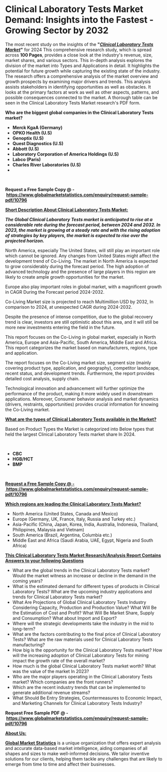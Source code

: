 <h1>Clinical Laboratory Tests Market Demand: Insights into the Fastest - Growing Sector by 2032</h1>
<p>The most recent study on the insights of the <strong>"</strong><a href="https://www.globalmarketstatistics.com/market-reports/clinical-laboratory-tests-market-10796"><strong><em>Clinical Laboratory Tests Market</em></strong></a><strong>"</strong>&nbsp;for 2024 This comprehensive research study, which is spread across <strong>100 Pages</strong>, provides a close look at the industry's revenue, size, market shares, and various sectors. This in-depth analysis explores the division of the market into Types and Applications in detail. It highlights the potential for future growth while capturing the existing state of the industry. The research offers a comprehensive analysis of the market overview and growth prospects by examining major drivers and trends. This analysis assists stakeholders in identifying opportunities as well as obstacles. It looks at the primary factors at work as well as other aspects, patterns, and possible consequences connected to the market. A thorough table can be seen in the Clinical Laboratory Tests Market research's PDF form.</p>
<p><strong>Who are the biggest global companies in the Clinical Laboratory Tests market?<br /></strong></p>
<ul>
<li><strong>Merck KgaA (Germany)</strong></li>
<li><strong>OPKO Health (U.S)</strong></li>
<li><strong>Genoptix (U.S)</strong></li>
<li><strong>Quest Diagnostics (U.S)</strong></li>
<li><strong>Abbott (U.S)</strong></li>
<li><strong>Laboratory Corporation of America Holdings (U.S)</strong></li>
<li><strong>Labco (Paris)</strong></li>
<li><strong>Charles River Laboratories (U.S)</strong></li>
<li></li>
</ul>
<p>&nbsp;</p>
<p><strong>Request a Free Sample Copy @ -&nbsp;</strong><a href="https://www.globalmarketstatistics.com/enquiry/request-sample-pdf/10796"><strong>https://www.globalmarketstatistics.com/enquiry/request-sample-pdf/10796</strong></a></p>
<p><strong><u>Short Description About Clinical Laboratory Tests Market:</u></strong></p>
<p><strong><em>The Global Clinical Laboratory Tests market is anticipated to rise at a considerable rate during the forecast period, between 2024 and 2032. In 2023, the market is growing at a steady rate and with the rising adoption of strategies by key players, the market is expected to rise over the projected horizon.</em></strong></p>
<p>North America, especially The United States, will still play an important role which cannot be ignored. Any changes from United States might affect the development trend of Co-Living. The market in North America is expected to grow considerably during the forecast period. The high adoption of advanced technology and the presence of large players in this region are likely to create ample growth opportunities for the market.</p>
<p>Europe also play important roles in global market, with a magnificent growth in CAGR During the Forecast period 2024-2032.</p>
<p>Co-Living Market size is projected to reach Multimillion USD by 2032, In comparison to 2024, at unexpected CAGR during 2024-2032.</p>
<p>Despite the presence of intense competition, due to the global recovery trend is clear, investors are still optimistic about this area, and it will still be more new investments entering the field in the future.</p>
<p>This report focuses on the Co-Living in global market, especially in North America, Europe and Asia-Pacific, South America, Middle East and Africa. This report categorizes the market based on manufacturers, regions, type and application.</p>
<p>The report focuses on the Co-Living market size, segment size (mainly covering product type, application, and geography), competitor landscape, recent status, and development trends. Furthermore, the report provides detailed cost analysis, supply chain.</p>
<p>Technological innovation and advancement will further optimize the performance of the product, making it more widely used in downstream applications. Moreover, Consumer behavior analysis and market dynamics (drivers, restraints, opportunities) provides crucial information for knowing the Co-Living market.</p>
<p><strong><u>What are the types of Clinical Laboratory Tests available in the Market?</u></strong></p>
<p>Based on Product Types the Market is categorized into Below types that held the largest Clinical Laboratory Tests market share In 2024.</p>
<p>&nbsp;</p>
<ul>
<li><strong>CBC</strong></li>
<li><strong>HGB/HCT</strong></li>
<li><strong>BMP</strong></li>
</ul>
<p>&nbsp;</p>
<p><strong><u>Request a Free Sample Copy @ -&nbsp;</u></strong><a href="https://www.globalmarketstatistics.com/enquiry/request-sample-pdf/10796"><strong>https://www.globalmarketstatistics.com/enquiry/request-sample-pdf/10796</strong></a></p>
<p><strong><u>Which regions are leading the Clinical Laboratory Tests Market?</u></strong></p>
<ul>
<li>North America (United States, Canada and Mexico)</li>
<li>Europe (Germany, UK, France, Italy, Russia and Turkey etc.)</li>
<li>Asia-Pacific (China, Japan, Korea, India, Australia, Indonesia, Thailand, Philippines, Malaysia and Vietnam)</li>
<li>South America (Brazil, Argentina, Columbia etc.)</li>
<li>Middle East and Africa (Saudi Arabia, UAE, Egypt, Nigeria and South Africa)</li>
</ul>
<p><strong><u>This Clinical Laboratory Tests Market Research/Analysis Report Contains Answers to your following Questions</u></strong></p>
<ul>
<li>What are the global trends in the Clinical Laboratory Tests market? Would the market witness an increase or decline in the demand in the coming years?</li>
<li>What is the estimated demand for different types of products in Clinical Laboratory Tests? What are the upcoming industry applications and trends for Clinical Laboratory Tests market?</li>
<li>What Are Projections of Global Clinical Laboratory Tests Industry Considering Capacity, Production and Production Value? What Will Be the Estimation of Cost and Profit? What Will Be Market Share, Supply and Consumption? What about Import and Export?</li>
<li>Where will the strategic developments take the industry in the mid to long-term?</li>
<li>What are the factors contributing to the final price of Clinical Laboratory Tests? What are the raw materials used for Clinical Laboratory Tests manufacturing?</li>
<li>How big is the opportunity for the Clinical Laboratory Tests market? How will the increasing adoption of Clinical Laboratory Tests for mining impact the growth rate of the overall market?</li>
<li>How much is the global Clinical Laboratory Tests market worth? What was the value of the market In 2023?</li>
<li>Who are the major players operating in the Clinical Laboratory Tests market? Which companies are the front runners?</li>
<li>Which are the recent industry trends that can be implemented to generate additional revenue streams?</li>
<li>What Should Be Entry Strategies, Countermeasures to Economic Impact, and Marketing Channels for Clinical Laboratory Tests Industry?</li>
</ul>
<p><strong>Request Free Sample PDF @ -&nbsp;</strong><a href="https://www.globalmarketstatistics.com/enquiry/request-sample-pdf/10796"><strong>https://www.globalmarketstatistics.com/enquiry/request-sample-pdf/10796</strong></a></p>
<p><strong><u>About Us:</u></strong></p>
<p><a href="https://www.globalmarketstatistics.com/enquiry/request-sample-pdf/10796"><strong>Global Market Statistics</strong></a>&nbsp;is a unique organization that offers expert analysis and accurate data-based market intelligence, aiding companies of all shapes and sizes to make well-informed decisions. We tailor inventive solutions for our clients, helping them tackle any challenges that are likely to emerge from time to time and affect their businesses.</p>